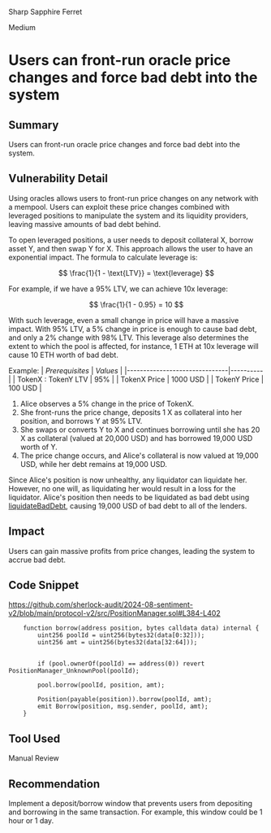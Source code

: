 Sharp Sapphire Ferret

Medium

# Users can front-run oracle price changes and force bad debt into the system

## Summary
Users can front-run oracle price changes and force bad debt into the system.

## Vulnerability Detail
Using oracles allows users to front-run price changes on any network with a mempool. Users can exploit these price changes combined with leveraged positions to manipulate the system and its liquidity providers, leaving massive amounts of bad debt behind.

To open leveraged positions, a user needs to deposit collateral X, borrow asset Y, and then swap Y for X. This approach allows the user to have an exponential impact. The formula to calculate leverage is:

$$
\frac{1}{1 - \text{LTV}} = \text{leverage}
$$

For example, if we have a 95% LTV, we can achieve 10x leverage:

$$
\frac{1}{1 - 0.95} = 10
$$

With such leverage, even a small change in price will have a massive impact. With 95% LTV, a 5% change in price is enough to cause bad debt, and only a 2% change with 98% LTV. This leverage also determines the extent to which the pool is affected, for instance, 1 ETH at 10x leverage will cause 10 ETH worth of bad debt.

Example:
| *Prerequisites*               | *Values* |
|-------------------------------|----------|
| TokenX : TokenY LTV           | 95%      |
| TokenX Price                  | 1000 USD |
| TokenY Price                  | 100 USD  |

1. Alice observes a 5% change in the price of TokenX.
2. She front-runs the price change, deposits 1 X as collateral into her position, and borrows Y at 95% LTV.
3. She swaps or converts Y to X and continues borrowing until she has 20 X as collateral (valued at 20,000 USD) and has borrowed 19,000 USD worth of Y.
4. The price change occurs, and Alice's collateral is now valued at 19,000 USD, while her debt remains at 19,000 USD.

Since Alice's position is now unhealthy, any liquidator can liquidate her. However, no one will, as liquidating her would result in a loss for the liquidator. Alice's position then needs to be liquidated as bad debt using [liquidateBadDebt](https://github.com/sherlock-audit/2024-08-sentiment-v2/blob/main/protocol-v2/src/PositionManager.sol#L446-L464), causing 19,000 USD of bad debt to all of the lenders.

## Impact
Users can gain massive profits from price changes, leading the system to accrue bad debt.

## Code Snippet
https://github.com/sherlock-audit/2024-08-sentiment-v2/blob/main/protocol-v2/src/PositionManager.sol#L384-L402
```solidity
    function borrow(address position, bytes calldata data) internal {
        uint256 poolId = uint256(bytes32(data[0:32]));
        uint256 amt = uint256(bytes32(data[32:64]));


        if (pool.ownerOf(poolId) == address(0)) revert PositionManager_UnknownPool(poolId);

        pool.borrow(poolId, position, amt);

        Position(payable(position)).borrow(poolId, amt);
        emit Borrow(position, msg.sender, poolId, amt);
    }
```
## Tool Used
Manual Review

## Recommendation
Implement a deposit/borrow window that prevents users from depositing and borrowing in the same transaction. For example, this window could be 1 hour or 1 day.